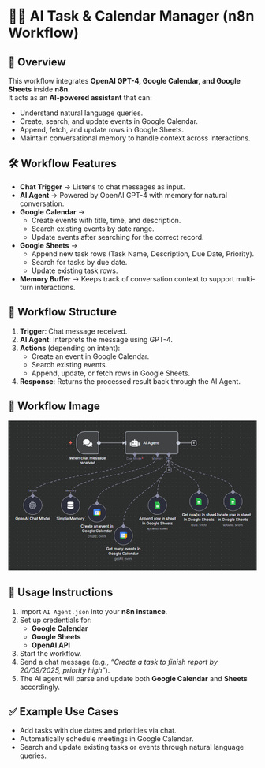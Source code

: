 # 🧑‍💻 AI Task & Calendar Manager (n8n Workflow)

## 📌 Overview
This workflow integrates **OpenAI GPT-4, Google Calendar, and Google Sheets** inside **n8n**.  
It acts as an **AI-powered assistant** that can:
- Understand natural language queries.
- Create, search, and update events in Google Calendar.
- Append, fetch, and update rows in Google Sheets.
- Maintain conversational memory to handle context across interactions.

## 🛠 Workflow Features
- **Chat Trigger** → Listens to chat messages as input.  
- **AI Agent** → Powered by OpenAI GPT-4 with memory for natural conversation.  
- **Google Calendar** →  
  - Create events with title, time, and description.  
  - Search existing events by date range.  
  - Update events after searching for the correct record.  
- **Google Sheets** →  
  - Append new task rows (Task Name, Description, Due Date, Priority).  
  - Search for tasks by due date.  
  - Update existing task rows.  
- **Memory Buffer** → Keeps track of conversation context to support multi-turn interactions.

## 📂 Workflow Structure
1. **Trigger**: Chat message received.  
2. **AI Agent**: Interprets the message using GPT-4.  
3. **Actions** (depending on intent):  
   - Create an event in Google Calendar.  
   - Search existing events.  
   - Append, update, or fetch rows in Google Sheets.  
4. **Response**: Returns the processed result back through the AI Agent.  

## 🔗 Workflow Image

![Workflow](image.png)

## 🚀 Usage Instructions
1. Import `AI Agent.json` into your **n8n instance**.  
2. Set up credentials for:  
   - **Google Calendar**  
   - **Google Sheets**  
   - **OpenAI API**  
3. Start the workflow.  
4. Send a chat message (e.g., *“Create a task to finish report by 20/09/2025, priority high”*).  
5. The AI agent will parse and update both **Google Calendar** and **Sheets** accordingly.

## ✅ Example Use Cases
- Add tasks with due dates and priorities via chat.  
- Automatically schedule meetings in Google Calendar.  
- Search and update existing tasks or events through natural language queries.  

